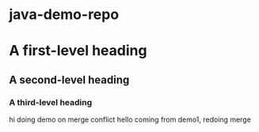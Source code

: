 # java-demo-repo
# A first-level heading
## A second-level heading
### A third-level heading
hi doing demo on merge conflict 
hello
coming from demo1, redoing merge
